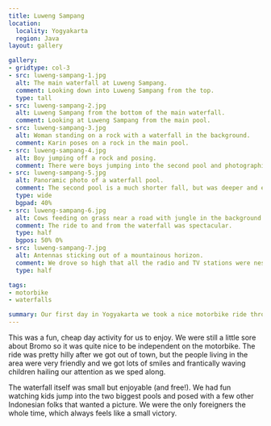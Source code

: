 ```yaml
---
title: Luweng Sampang
location:
  locality: Yogyakarta
  region: Java
layout: gallery

gallery:
- gridtype: col-3
- src: luweng-sampang-1.jpg
  alt: The main waterfall at Luweng Sampang.
  comment: Looking down into Luweng Sampang from the top.
  type: tall
- src: luweng-sampang-2.jpg
  alt: Luweng Sampang from the bottom of the main waterfall.
  comment: Looking at Luweng Sampang from the main pool.
- src: luweng-sampang-3.jpg
  alt: Woman standing on a rock with a waterfall in the background.
  comment: Karin poses on a rock in the main pool.
- src: luweng-sampang-4.jpg
  alt: Boy jumping off a rock and posing.
  comment: There were boys jumping into the second pool and photographing each other. When I joined in it only encouraged more shenanigans.
- src: luweng-sampang-5.jpg
  alt: Panoramic photo of a waterfall pool.
  comment: The second pool is a much shorter fall, but was deeper and easier to jump into.
  type: wide
  bgpad: 40%
- src: luweng-sampang-6.jpg
  alt: Cows feeding on grass near a road with jungle in the background.
  comment: The ride to and from the waterfall was spectacular.
  type: half
  bgpos: 50% 0%
- src: luweng-sampang-7.jpg
  alt: Antennas sticking out of a mountainous horizon.
  comment: We drove so high that all the radio and TV stations were nestled along the road we took.
  type: half

tags:
- motorbike
- waterfalls

summary: Our first day in Yogyakarta we took a nice motorbike ride through the jungle-covered mountains to a waterfall.
---
```


This was a fun, cheap day activity for us to enjoy. We were still a little sore about Bromo so it was quite nice to be independent on the motorbike. The ride was pretty hilly after we got out of town, but the people living in the area were very friendly and we got lots of smiles and frantically waving children hailing our attention as we sped along.

The waterfall itself was small but enjoyable (and free!). We had fun watching kids jump into the two biggest pools and posed with a few other Indonesian folks that wanted a picture. We were the only foreigners the whole time, which always feels like a small victory.
